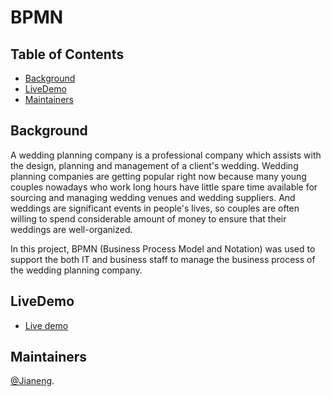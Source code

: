 
# BPMN

## Table of Contents
- [Background](#background)
- [LiveDemo](#livedemo)
- [Maintainers](#maintainers)

## Background
A wedding planning company is a professional company which assists with the design, planning and management of a client's wedding. Wedding planning companies are getting popular right now because many young couples nowadays who work long hours have little spare time available for sourcing and managing wedding venues and wedding suppliers. And weddings are significant events in people's lives, so couples are often willing to spend considerable amount of money to ensure that their weddings are well-organized. 

In this project, BPMN (Business Process Model and Notation) was used to support the both IT and business staff to manage the business process of the wedding planning company. 

## LiveDemo
- [Live demo](https://github.com/tommyLi66/BPMN/blob/master/%E6%9C%AA%E5%91%BD%E5%90%8D%E8%A1%A8%E5%8D%95.png)

## Maintainers
[@Jianeng](https://github.com/tommyLi66).
